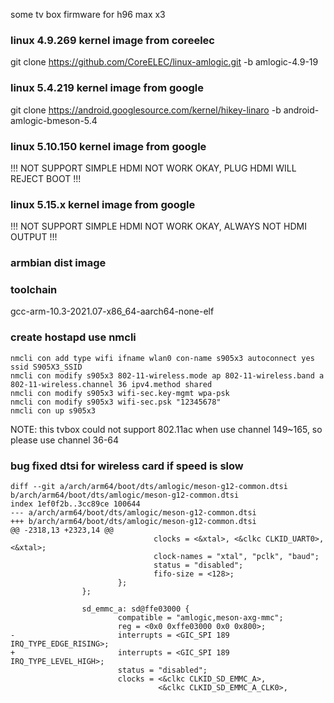 some tv box firmware for h96 max x3

### linux 4.9.269 kernel image from coreelec 
  git clone https://github.com/CoreELEC/linux-amlogic.git -b amlogic-4.9-19

### linux 5.4.219 kernel image from google
  git clone https://android.googlesource.com/kernel/hikey-linaro -b android-amlogic-bmeson-5.4

### linux 5.10.150 kernel image from google
  !!! NOT SUPPORT SIMPLE HDMI NOT WORK OKAY, PLUG HDMI WILL REJECT BOOT !!!

### linux 5.15.x kernel image from google
  !!! NOT SUPPORT SIMPLE HDMI NOT WORK OKAY, ALWAYS NOT HDMI OUTPUT !!!

### armbian dist image

### toolchain
  gcc-arm-10.3-2021.07-x86_64-aarch64-none-elf

### create hostapd use nmcli
```
nmcli con add type wifi ifname wlan0 con-name s905x3 autoconnect yes ssid S905X3_SSID
nmcli con modify s905x3 802-11-wireless.mode ap 802-11-wireless.band a 802-11-wireless.channel 36 ipv4.method shared
nmcli con modify s905x3 wifi-sec.key-mgmt wpa-psk
nmcli con modify s905x3 wifi-sec.psk "12345678"
nmcli con up s905x3
```
NOTE: this tvbox could not support 802.11ac when use channel 149~165, so please use channel 36-64

### bug fixed dtsi for wireless card if speed is slow

```
diff --git a/arch/arm64/boot/dts/amlogic/meson-g12-common.dtsi b/arch/arm64/boot/dts/amlogic/meson-g12-common.dtsi
index 1ef0f2b..3cc89ce 100644
--- a/arch/arm64/boot/dts/amlogic/meson-g12-common.dtsi
+++ b/arch/arm64/boot/dts/amlogic/meson-g12-common.dtsi
@@ -2318,13 +2323,14 @@
                                clocks = <&xtal>, <&clkc CLKID_UART0>, <&xtal>;
                                clock-names = "xtal", "pclk", "baud";
                                status = "disabled";
                                fifo-size = <128>;
                        };
                };

                sd_emmc_a: sd@ffe03000 {
                        compatible = "amlogic,meson-axg-mmc";
                        reg = <0x0 0xffe03000 0x0 0x800>;
-                       interrupts = <GIC_SPI 189 IRQ_TYPE_EDGE_RISING>;
+                       interrupts = <GIC_SPI 189 IRQ_TYPE_LEVEL_HIGH>;
                        status = "disabled";
                        clocks = <&clkc CLKID_SD_EMMC_A>,
                                 <&clkc CLKID_SD_EMMC_A_CLK0>,
```
